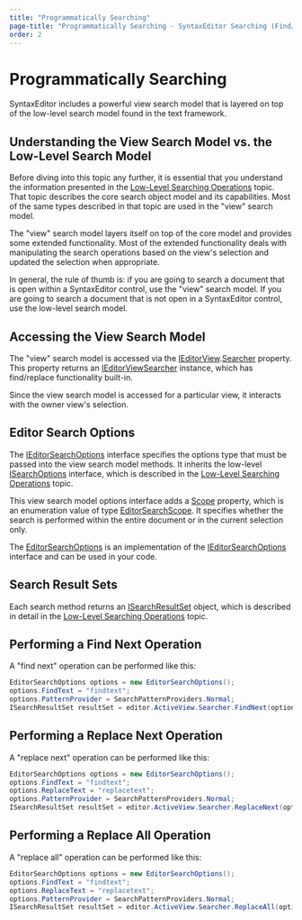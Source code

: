 ```yaml
---
title: "Programmatically Searching"
page-title: "Programmatically Searching - SyntaxEditor Searching (Find/Replace) Features"
order: 2
---
```

# Programmatically Searching

SyntaxEditor includes a powerful view search model that is layered on top of the low-level search model found in the text framework.

## Understanding the View Search Model vs. the Low-Level Search Model

Before diving into this topic any further, it is essential that you understand the information presented in the [Low-Level Searching Operations](../../text-parsing/advanced-text/searching.md) topic.  That topic describes the core search object model and its capabilities.  Most of the same types described in that topic are used in the "view" search model.

The "view" search model layers itself on top of the core model and provides some extended functionality.  Most of the extended functionality deals with manipulating the search operations based on the view's selection and updated the selection when appropriate.

In general, the rule of thumb is: if you are going to search a document that is open within a SyntaxEditor control, use the "view" search model.  If you are going to search a document that is not open in a SyntaxEditor control, use the low-level search model.

## Accessing the View Search Model

The "view" search model is accessed via the [IEditorView](xref:@ActiproUIRoot.Controls.SyntaxEditor.IEditorView).[Searcher](xref:@ActiproUIRoot.Controls.SyntaxEditor.IEditorView.Searcher) property.  This property returns an [IEditorViewSearcher](xref:@ActiproUIRoot.Controls.SyntaxEditor.IEditorViewSearcher) instance, which has find/replace functionality built-in.

Since the view search model is accessed for a particular view, it interacts with the owner view's selection.

## Editor Search Options

The [IEditorSearchOptions](xref:@ActiproUIRoot.Controls.SyntaxEditor.IEditorSearchOptions) interface specifies the options type that must be passed into the view search model methods.  It inherits the low-level [ISearchOptions](xref:ActiproSoftware.Text.Searching.ISearchOptions) interface, which is described in the [Low-Level Searching Operations](../../text-parsing/advanced-text/searching.md) topic.

This view search model options interface adds a [Scope](xref:@ActiproUIRoot.Controls.SyntaxEditor.IEditorSearchOptions.Scope) property, which is an enumeration value of type [EditorSearchScope](xref:@ActiproUIRoot.Controls.SyntaxEditor.EditorSearchScope).  It specifies whether the search is performed within the entire document or in the current selection only.

The [EditorSearchOptions](xref:@ActiproUIRoot.Controls.SyntaxEditor.Implementation.EditorSearchOptions) is an implementation of the [IEditorSearchOptions](xref:@ActiproUIRoot.Controls.SyntaxEditor.IEditorSearchOptions) interface and can be used in your code.

## Search Result Sets

Each search method returns an [ISearchResultSet](xref:ActiproSoftware.Text.Searching.ISearchResultSet) object, which is described in detail in the [Low-Level Searching Operations](../../text-parsing/advanced-text/searching.md) topic.

## Performing a Find Next Operation

A "find next" operation can be performed like this:

```csharp
EditorSearchOptions options = new EditorSearchOptions();
options.FindText = "findtext";
options.PatternProvider = SearchPatternProviders.Normal;
ISearchResultSet resultSet = editor.ActiveView.Searcher.FindNext(options);
```

## Performing a Replace Next Operation

A "replace next" operation can be performed like this:

```csharp
EditorSearchOptions options = new EditorSearchOptions();
options.FindText = "findtext";
options.ReplaceText = "replacetext";
options.PatternProvider = SearchPatternProviders.Normal;
ISearchResultSet resultSet = editor.ActiveView.Searcher.ReplaceNext(options);
```

## Performing a Replace All Operation

A "replace all" operation can be performed like this:

```csharp
EditorSearchOptions options = new EditorSearchOptions();
options.FindText = "findtext";
options.ReplaceText = "replacetext";
options.PatternProvider = SearchPatternProviders.Normal;
ISearchResultSet resultSet = editor.ActiveView.Searcher.ReplaceAll(options);
```
